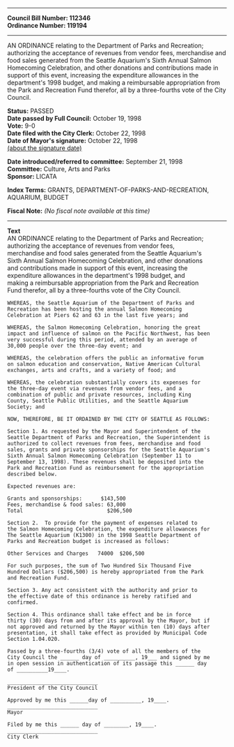 * * * * *  
  
**Council Bill Number: [](#h0)[](#h2)112346**   
**Ordinance Number: 119194**  
  
* * * * *  
  
AN ORDINANCE relating to the Department of Parks and Recreation; authorizing the acceptance of revenues from vendor fees, merchandise and food sales generated from the Seattle Aquarium's Sixth Annual Salmon Homecoming Celebration, and other donations and contributions made in support of this event, increasing the expenditure allowances in the department's 1998 budget, and making a reimbursable appropriation from the Park and Recreation Fund therefor, all by a three-fourths vote of the City Council.  
  
**Status:** PASSED   
**Date passed by Full Council:** October 19, 1998   
**Vote:** 9-0   
**Date filed with the City Clerk:** October 22, 1998   
**Date of Mayor's signature:** October 22, 1998   
[(about the signature date)](/~public/approvaldate.htm)   
  
  
**Date introduced/referred to committee:** September 21, 1998   
**Committee:** Culture, Arts and Parks   
**Sponsor:** LICATA   
  
**Index Terms:** GRANTS, DEPARTMENT-OF-PARKS-AND-RECREATION, AQUARIUM, BUDGET  
  
**Fiscal Note:** *(No fiscal note available at this time)*  
  
* * * * *  
  
**Text**  
    AN ORDINANCE relating to the Department of Parks and Recreation;  
    authorizing the acceptance of revenues from vendor fees,  
    merchandise and food sales generated from the Seattle Aquarium's  
    Sixth Annual Salmon Homecoming Celebration, and other donations  
    and contributions made in support of this event, increasing the  
    expenditure allowances in the department's 1998 budget, and  
    making a reimbursable appropriation from the Park and Recreation  
    Fund therefor, all by a three-fourths vote of the City Council.  
  
    WHEREAS, the Seattle Aquarium of the Department of Parks and  
    Recreation has been hosting the annual Salmon Homecoming  
    Celebration at Piers 62 and 63 in the last five years; and  
  
    WHEREAS, the Salmon Homecoming Celebration, honoring the great  
    impact and influence of salmon on the Pacific Northwest, has been  
    very successful during this period, attended by an average of  
    30,000 people over the three-day event; and  
  
    WHEREAS, the celebration offers the public an informative forum  
    on salmon education and conservation, Native American Cultural  
    exchanges, arts and crafts, and a variety of food; and  
  
    WHEREAS, the celebration substantially covers its expenses for  
    the three-day event via revenues from vendor fees, and a  
    combination of public and private resources, including King  
    County, Seattle Public Utilities, and the Seattle Aquarium  
    Society; and  
  
    NOW, THEREFORE, BE IT ORDAINED BY THE CITY OF SEATTLE AS FOLLOWS:  
  
    Section 1. As requested by the Mayor and Superintendent of the  
    Seattle Department of Parks and Recreation, the Superintendent is  
    authorized to collect revenues from fees, merchandise and food  
    sales, grants and private sponsorships for the Seattle Aquarium's  
    Sixth Annual Salmon Homecoming Celebration (September 11 to  
    September 13, 1998). These revenues shall be deposited into the  
    Park and Recreation Fund as reimbursement for the appropriation  
    described below.  
  
    Expected revenues are:  
  
    Grants and sponsorships:      $143,500  
    Fees, merchandise & food sales: 63,000  
    Total                           $206,500  
  
    Section 2.  To provide for the payment of expenses related to  
    the Salmon Homecoming Celebration, the expenditure allowances for  
    The Seattle Aquarium (K1300) in the 1998 Seattle Department of  
    Parks and Recreation budget is increased as follows:  
  
    Other Services and Charges   74000  $206,500  
  
    For such purposes, the sum of Two Hundred Six Thousand Five  
    Hundred Dollars ($206,500) is hereby appropriated from the Park  
    and Recreation Fund.  
  
    Section 3. Any act consistent with the authority and prior to  
    the effective date of this ordinance is hereby ratified and  
    confirmed.  
  
    Section 4. This ordinance shall take effect and be in force  
    thirty (30) days from and after its approval by the Mayor, but if  
    not approved and returned by the Mayor within ten (10) days after  
    presentation, it shall take effect as provided by Municipal Code  
    Section 1.04.020.  
  
    Passed by a three-fourths (3/4) vote of all the members of the  
    City Council the ______ day of __________, 19___ and signed by me  
    in open session in authentication of its passage this ______ day  
    of __________19____.  
  
    _____________________________  
    President of the City Council  
  
    Approved by me this ______day of __________, 19____.  
    _____________________________  
    Mayor  
  
    Filed by me this ______ day of ________, 19____.  
    _____________________________  
    City Clerk  

